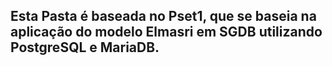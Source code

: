 ## Esta Pasta é baseada no Pset1, que se baseia na aplicação do modelo Elmasri em SGDB utilizando PostgreSQL e MariaDB.
